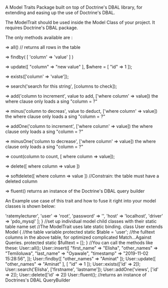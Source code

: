 A Model Traits Package built on top of Doctrine's DBAL library, for extending and easing up the use of Doctrine's DBAL.

The ModelTrait should be used inside the Model Class of your project. It requires Doctrine's DBAL package.

The only methods available are :

=> all() // returns all rows in the table 

=> findby( [ 'column' => 'value' ] )

=> update([ "column" => "new value" ], $where = [ "id" => 1 ]);

=> exists(['column' => 'value']);

=> search('search for this string', [columns to check]);

=> add('column to increment', value to add, ['where column' => value]) the where clause only loads a sing "column = ?"

=> minus('column to decreas', value to deduct, ['where column' => value]) the where clause only loads a sing "column = ?"

=> addOne('column to increment', ['where column' => value]) the where clause only loads a sing "column = ?"

=> minusOne('column to decrease', ['where column' => value]) the where clause only loads a sing "column = ?"

=> count(column to count,  [ where column => value]);

=> delete([ where column => value ])

=> softdelete([ where column => value ]) //Constrain: the table must have a deleted column 

=> fluent() returns an instance of the Doctrine's DBAL query builder


An Example use case of this trait and how to fuse it right into your model classes is shown below:

<?php

//import the library into your model class namespace
use Seven\Model\ModelTrait;


//setup your model class and the variables (with these names) necessary for the trait

class Model
{
	use ModelTrait;

	/**
	* This variable is extremely essential to the proper functioning of the trait due to the underlying Doctrine DBAL package  
	*/
	protected static $config = [
		'dbname' => 'ratemylecturer',
		'user' => 'root',
		'password' => '',
		'host' => 'localhost',
	    'driver' => 'pdo_mysql'
	];

}

//set up individual model child classes with their static table name set
//The ModelTrait uses late static binding.

class User extends Model
{
	//the table variable
	protected static $table = 'user';

	//the fulltext columns in the above table, for optimized complicated Match...Against Queries.
	protected static $fulltext = [];
}


//You can call the methods like these:

User::all();

User::insert([
	"first_name" => "Elisha", "other_names" => "Temiloluwa", "last_name" => "Oyawale", "timestamp" => "2019-11-02 15:28:56",
]);

User::findby([ "other_names" => "Aminat" ]);

User::update([ "other_names" => "Aminat" ], [ "id" => 1 ]);

User::exists(['id' => 2]);

User::search('Elisha', ['firstname', 'lastname']);

User::addOne('views', ['id' => 2]);

User::delete(['id' => 2])

User::fluent(); //returns an instance of Doctrines's DBAL QueryBuilder
